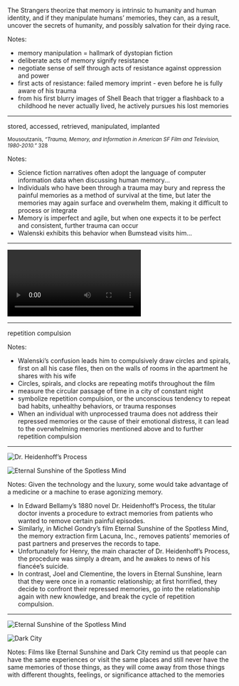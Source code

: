 The Strangers theorize that memory is intrinsic to humanity and human identity, and if they manipulate humans’ memories, they can, as a result, uncover the secrets of humanity, and possibly salvation for their dying race.

Notes:
- memory manipulation = hallmark of dystopian fiction
- deliberate acts of memory signify resistance
- negotiate sense of self through acts of resistance against oppression and power
- first acts of resistance: failed memory imprint - even before he is fully aware of his trauma
- from his first blurry images of Shell Beach that trigger a flashback to a childhood he never actually lived, he actively pursues his lost memories

---

<p><span class="fragment">stored,</span>
<span class="fragment">accessed,</span>
<span class="fragment">retrieved,</span>
<span class="fragment">manipulated,</span>
<span class="fragment">implanted</span></p>

<small class="fragment citation">Mousoutzanis, <cite>“Trauma, Memory, and Information in American SF Film and Television, 1980-2010.”</cite> 328</small>

Notes:
- Science fiction narratives often adopt the language of computer information data when discussing human memory...
- Individuals who have been through a trauma may bury and repress the painful memories as a method of survival at the time, but later the memories may again surface and overwhelm them, making it difficult to process or integrate
- Memory is imperfect and agile, but when one expects it to be perfect and consistent, further trauma can occur
- Walenski exhibits this behavior when Bumstead visits him...

---

<video data-autoplay data-src="video/walenski.mp4"></video>

---

<!-- .slide: class="bottom" data-background-image="images/screen-clocks.png" -->

repetition compulsion <!-- .element: class="r-fit-text fragment" -->

Notes:
- Walenski’s confusion leads him to compulsively draw circles and spirals, first on all his case files, then on the walls of rooms in the apartment he shares with his wife
- Circles, spirals, and clocks are repeating motifs throughout the film
- measure the circular passage of time in a city of constant night
- symbolize repetition compulsion, or the unconscious tendency to repeat bad habits, unhealthy behaviors, or trauma responses
- When an individual with unprocessed trauma does not address their repressed memories or the cause of their emotional distress, it can lead to the overwhelming memories mentioned above and to further repetition compulsion

---

<!-- .slide: data-auto-animate -->

<div class="blocks" markdown="1">

![Dr. Heidenhoff’s Process](images/eg-heidenhoff.jpg)

![Eternal Sunshine of the Spotless Mind](images/eg-eternal-sunshine.jpg) <!-- .element: data-id="eternal-sunshine" -->

</div>

Notes:
Given the technology and the luxury, some would take advantage of a medicine or a machine to erase agonizing memory.
- In Edward Bellamy’s 1880 novel Dr. Heidenhoff’s Process, the titular doctor invents a procedure to extract memories from patients who wanted to remove certain painful episodes.
- Similarly, in Michel Gondry’s film Eternal Sunshine of the Spotless Mind, the memory extraction firm Lacuna, Inc., removes patients’ memories of past partners and preserves the records to tape.
- Unfortunately for Henry, the main character of Dr. Heidenhoff’s Process, the procedure was simply a dream, and he awakes to news of his fiancée’s suicide.
- In contrast, Joel and Clementine, the lovers in Eternal Sunshine, learn that they were once in a romantic relationship; at first horrified, they decide to confront their repressed memories, go into the relationship again with new knowledge, and break the cycle of repetition compulsion.

---

<!-- .slide: data-auto-animate -->

<div class="blocks" markdown="1">

![Eternal Sunshine of the Spotless Mind](images/eg-eternal-sunshine.jpg) <!-- .element: data-id="eternal-sunshine" -->

![Dark City](images/eg-dark-city.jpg)

</div>

Notes:
Films like Eternal Sunshine and Dark City remind us that people can have the same experiences or visit the same places and still never have the same memories of those things, as they will come away from those things with different thoughts, feelings, or significance attached to the memories
